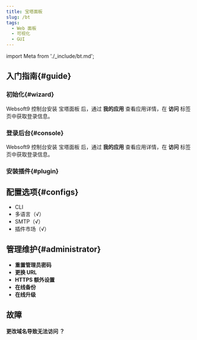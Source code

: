 ```yaml
---
title: 宝塔面板
slug: /bt
tags:
  - Web 面板
  - 可视化
  - GUI
---
```


import Meta from './_include/bt.md';

<Meta name="meta" />

## 入门指南{#guide}

### 初始化{#wizard}

Websoft9 控制台安装 宝塔面板 后，通过 **我的应用** 查看应用详情，在 **访问** 标签页中获取登录信息。  

### 登录后台{#console}

Websoft9 控制台安装 宝塔面板 后，通过 **我的应用** 查看应用详情，在 **访问** 标签页中获取登录信息。  

### 安装插件{#plugin}

## 配置选项{#configs}

- CLI
- 多语言（√）
- SMTP（√）
- 插件市场（√）

## 管理维护{#administrator}

- **重置管理员密码**
- **更换 URL**
- **HTTPS 额外设置**
- **在线备份**
- **在线升级**

## 故障

#### 更改域名导致无法访问 ？